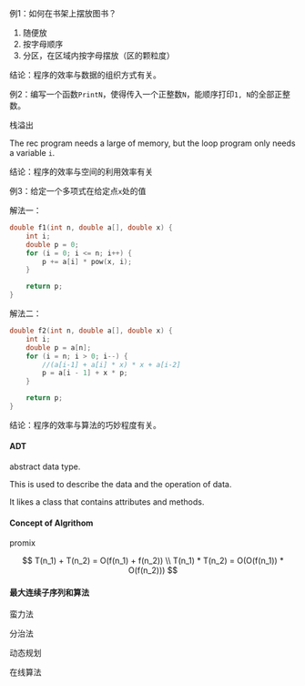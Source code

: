 例1：如何在书架上摆放图书？

1. 随便放
2. 按字母顺序
3. 分区，在区域内按字母摆放（区的颗粒度）

结论：程序的效率与数据的组织方式有关。

例2：编写一个函数`PrintN`，使得传入一个正整数`N`，能顺序打印`1, N`的全部正整数。

栈溢出

The rec program needs a large of memory, but the loop program only needs a variable `i`.

结论：程序的效率与空间的利用效率有关

例3：给定一个多项式在给定点`x`处的值

解法一：

```c
double f1(int n, double a[], double x) {
    int i;
    double p = 0;
    for (i = 0; i <= n; i++) {
        p += a[i] * pow(x, i); 
    }

    return p;
}
```

解法二：

```c
double f2(int n, double a[], double x) {
    int i;
    double p = a[n];
    for (i = n; i > 0; i--) {
        //(a[i-1] + a[i] * x) * x + a[i-2]
        p = a[i - 1] + x * p;
    }

    return p;
}
```

结论：程序的效率与算法的巧妙程度有关。

#### ADT

abstract data type.

This is used to describe the data and the operation of data.

It likes a class that contains attributes and methods.

#### Concept of Algrithom

promix 

$$
T(n_1) + T(n_2) = O(f(n_1) + f(n_2)) \\
    T(n_1) * T(n_2) = O(O(f(n_1)) * O(f(n_2)))
$$

#### 最大连续子序列和算法

蛮力法

分治法

动态规划

在线算法